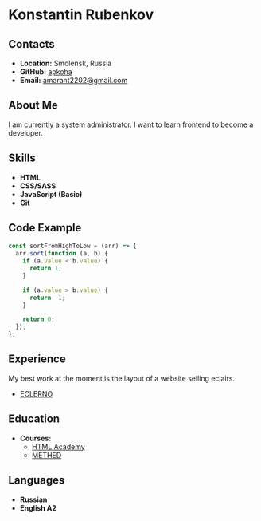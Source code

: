 # Konstantin Rubenkov

## Contacts

- **Location:** Smolensk, Russia
- **GitHub:** [apkoha](https://github.com/apkoha)
- **Email:** amarant2202@gmail.com

## About Me

I am currently a system administrator. I want to learn frontend to become a developer.

## Skills

- **HTML**
- **CSS/SASS**
- **JavaScript (Basic)**
- **Git**

## Code Example

```javascript
const sortFromHighToLow = (arr) => {
  arr.sort(function (a, b) {
    if (a.value < b.value) {
      return 1;
    }

    if (a.value > b.value) {
      return -1;
    }

    return 0;
  });
};
```

## Experience

My best work at the moment is the layout of a website selling eclairs.

- [ECLERNO](https://apkoha.github.io/eklerno_2024/)

## Education

- **Courses:**
  - [HTML Academy](https://htmlacademy.ru/)
  - [METHED](https://methed.ru/)

## Languages

- **Russian**
- **English A2**
